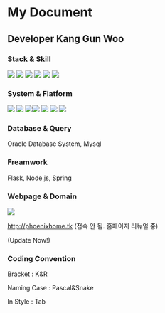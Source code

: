 # My Document
## Developer Kang Gun Woo
### Stack & Skill
<img src="https://img.shields.io/badge/Python-3766AB?style=flat-square&logo=Python&logoColor=white"/><a> <img src="https://img.shields.io/badge/C++-00599C?style=flat-square&logo=c++&logoColor=white"/></a> <img src="https://img.shields.io/badge/Java-007396?style=flat-square&logo=java&logoColor=white"/></a> <img src="https://img.shields.io/badge/JavaScript-F7DF1E?style=flat-square&logo=JavaScript&logoColor=white"/></a> <img src="https://img.shields.io/badge/HTML5-E34F26?style=flat-square&logo=HTML5&logoColor=white"/></a> <img src="https://img.shields.io/badge/CSS-1572B6?style=flat-square&logo=CSS3&logoColor=white"/></a>
### System & Flatform
<img src="https://img.shields.io/badge/Window-0078D6?style=flat-square&logo=Window&logoColor=white"/></a> <img src="https://img.shields.io/badge/Linux-FCC624?style=flat-square&logo=linux&logoColor=white"/></a> <img src="https://img.shields.io/badge/Ubuntu-E95420?style=flat-square&logo=ubuntu&logoColor=white"/></a><img src="https://img.shields.io/badge/Debian-FCC624?style=flat-square&logo=debian&logoColor=white"/></a> <img src="https://img.shields.io/badge/GCP-4285F4?style=flat-square&logo=GCP&logoColor=white"/></a> <img src="https://img.shields.io/badge/Colab-F9AB00?style=flat-square&logo=colab&logoColor=white"/></a> <img src="https://img.shields.io/badge/Docker-2496ED?style=flat-square&logo=Docker&logoColor=white"/></a>
### Database & Query
Oracle Database System, Mysql
### Freamwork
Flask, Node.js, Spring
### Webpage & Domain
<a href = "https://github.com/amshyre3711/readme/"><img src="https://img.shields.io/badge/GIT-F05032?style=flat-square&logo=GIT&logoColor=white"/></a></a>


http://phoenixhome.tk (접속 안 됨. 홈페이지 리뉴얼 중) 


(Update Now!)
### Coding Convention
  Bracket : K&R 
  
  
  Naming Case : Pascal&Snake 
  
  
  In Style : Tab
  
  
